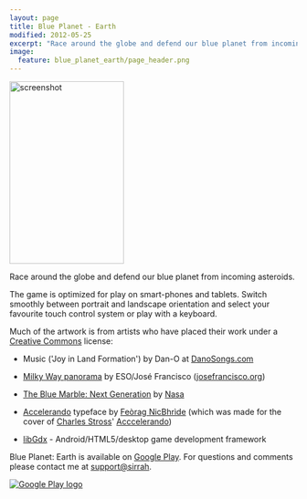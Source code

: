 ```yaml
---
layout: page
title: Blue Planet - Earth
modified: 2012-05-25
excerpt: "Race around the globe and defend our blue planet from incoming asteroids."
image:
  feature: blue_planet_earth/page_header.png
---
```


<div class="pull-right floater-right">
  <a href="{{ site.url }}/images/blue_planet_earth/portrait.png">
    <img src="{{ site.url }}/images/blue_planet_earth/portrait-thumbnail.png" alt="screenshot" width="200" height="320"/>
  </a>
</div>

Race around the globe and defend our blue planet from incoming asteroids.

The game is optimized for play on smart-phones and tablets. Switch smoothly between portrait and landscape orientation and select your favourite touch control system or play with a keyboard.

Much of the artwork is from artists who have placed their work under a [Creative Commons](http://creativecommons.org/) license:

* Music ('Joy in Land Formation') by Dan-O at [DanoSongs.com](http://www.danosongs.com)

* [Milky Way panorama](http://www.eso.org/public/images/eso0932a/) by ESO/José Francisco ([josefrancisco.org](http://josefrancisco.org))

* [The Blue Marble: Next Generation](http://earthobservatory.nasa.gov/Features/BlueMarble/) by [Nasa](http://www.nasa.gov/)

* [Accelerando](http://feorag.livejournal.com/369200.html) typeface by [Feòrag NicBhrìde](http://feorag.livejournal.com/) (which was made for the cover of [Charles Stross](http://www.antipope.org/charlie/)' [Acccelerando](http://www.antipope.org/charlie/blog-static/fiction/accelerando/accelerando-intro.html))

* [libGdx](http://code.google.com/p/libgdx/) - Android/HTML5/desktop game development framework

Blue Planet: Earth is available on [Google Play](https://play.google.com/store/apps/details?id=nl.sirrah.blueplanetearth.android.free).
For questions and comments please contact me at [support@sirrah](mailto:support@sirrah.nl).

<div class="floater-center">
  <a href="https://play.google.com/store/apps/details?id=nl.sirrah.blueplanetearth.android.free">
    <img src="{{ site.url }}/images/android_app_on_play_large.png" title="Blue Planet: Earth on Google Play" alt="Google Play logo"/>
  </a>
</div>
